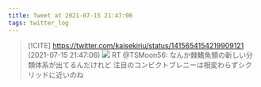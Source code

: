 ```yaml
---
title: Tweet at 2021-07-15 21:47:06
tags: twitter_log
---
```


> [!CITE] https://twitter.com/kaisekiriu/status/1415654154219909121 (2021-07-15 21:47:06)
> ![](https://twitter.com/kaisekiriu/status/1415654154219909121)
> RT @TSMoon56: なんか棘鰭魚類の新しい分類体系が出てるんだけれど
> 注目のコンビクトブレニーは相変わらずシクリッドに近いのね
